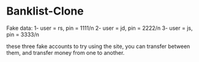 # Banklist-Clone

Fake data:
1- user = rs, pin = 1111/n
2- user = jd, pin = 2222/n
3- user = js, pin = 3333/n

these three fake accounts to try using the site, you can transfer between them, and transfer money from one to another. 
